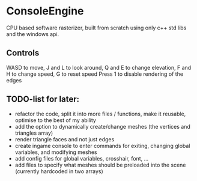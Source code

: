 # ConsoleEngine
 CPU based software rasterizer, built from scratch using only c++ std libs and the windows api.

## Controls
WASD to move, J and L to look around, Q and E to change elevation, F and H to change speed, G to reset speed
Press 1 to disable rendering of the edges

## TODO-list for later:
- refactor the code, split it into more files / functions, make it reusable, optimise to the best of my ability
- add the option to dynamically create/change meshes (the vertices and triangles array)
- render triangle faces and not just edges
- create ingame console to enter commands for exiting, changing global variables, and modifying meshes
- add config files for global variables, crosshair, font, ...
- add files to specify what meshes should be preloaded into the scene (currently hardcoded in two arrays)
